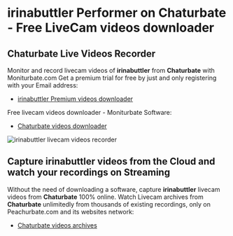 # irinabuttler Performer on Chaturbate - Free LiveCam videos downloader

## Chaturbate Live Videos Recorder

Monitor and record livecam videos of **irinabuttler** from **Chaturbate** with Moniturbate.com
Get a premium trial for free by just and only registering with your Email address:
* [irinabuttler Premium videos downloader](https://moniturbate.com/request-demo-licence-key.html)

Free livecam videos downloader - Moniturbate Software:
* [Chaturbate videos downloader](https://moniturbate.com/moniturbate-download-software.html)

![irinabuttler livecam videos recorder](https://peachurnet.com/templates/moniturbate-software.png)


## Capture irinabuttler videos from the Cloud and watch your recordings on Streaming

Without the need of downloading a software, capture **irinabuttler** livecam videos from **Chaturbate** 100% online.
Watch Livecam archives from **Chaturbate** unlimitedly from thousands of existing recordings, only on Peachurbate.com and its websites network:
* [Chaturbate videos archives](https://peachurnet.com/)